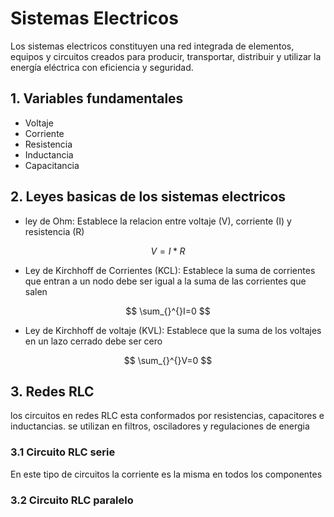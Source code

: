 # Sistemas Electricos 
Los sistemas electricos constituyen una red integrada de elementos, equipos y circuitos creados para producir, transportar, distribuir y utilizar la energía eléctrica con eficiencia y seguridad.
## 1. Variables fundamentales
- Voltaje
- Corriente
- Resistencia
- Inductancia
- Capacitancia
## 2. Leyes basicas de los sistemas electricos
- ley de Ohm: Establece la relacion entre voltaje (V), corriente (I) y resistencia (R)

 $$ V = I*R $$
- Ley de Kirchhoff de Corrientes (KCL): Establece la suma de corrientes que entran a un nodo debe ser igual a la suma de las corrientes que salen

 $$ \sum_{}^{}I=0 $$
- Ley de Kirchhoff de voltaje (KVL): Establece que la suma de los voltajes en un lazo cerrado debe ser cero

$$ \sum_{}^{}V=0 $$
## 3. Redes RLC
los circuitos en redes RLC esta conformados por resistencias, capacitores e inductancias. se utilizan en filtros, osciladores y regulaciones de energia
### 3.1 Circuito RLC serie
En este tipo de circuitos la corriente es la misma en todos los componentes 
### 3.2 Circuito RLC paralelo
